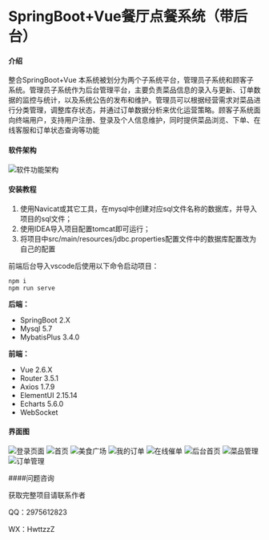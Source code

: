 # SpringBoot+Vue餐厅点餐系统（带后台）

#### 介绍
整合SpringBoot+Vue
本系统被划分为两个子系统平台，管理员子系统和顾客子系统。管理员子系统作为后台管理平台，主要负责菜品信息的录入与更新、订单数据的监控与统计，以及系统公告的发布和维护。管理员可以根据经营需求对菜品进行分类管理，调整库存状态，并通过订单数据分析来优化运营策略。顾客子系统面向终端用户，支持用户注册、登录及个人信息维护，同时提供菜品浏览、下单、在线客服和订单状态查询等功能

#### 软件架构
![软件功能架构](https://foruda.gitee.com/images/1760685606749392680/c612eab5_11397283.png "屏幕截图")


#### 安装教程

1. 使用Navicat或其它工具，在mysql中创建对应sql文件名称的数据库，并导入项目的sql文件；
2. 使用IDEA导入项目配置tomcat即可运行；
3. 将项目中src/main/resources/jdbc.properties配置文件中的数据库配置改为自己的配置

前端后台导入vscode后使用以下命令启动项目：
```
npm i
npm run serve
```

**后端：**
-  SpringBoot 2.X
-  Mysql 5.7
-  MybatisPlus 3.4.0

 **前端：** 
- Vue 2.6.X
- Router 3.5.1
- Axios 1.7.9
- ElementUI 2.15.14
- Echarts 5.6.0
- WebSocket

#### 界面图
![登录页面](https://foruda.gitee.com/images/1760685691557491021/55280308_11397283.png "屏幕截图")
![首页](https://foruda.gitee.com/images/1760685697778428562/41d13265_11397283.png "屏幕截图")
![美食广场](https://foruda.gitee.com/images/1760685709411843962/0f7fa7bd_11397283.png "屏幕截图")
![我的订单](https://foruda.gitee.com/images/1760685723046048671/177a4a5d_11397283.png "屏幕截图")
![在线催单](https://foruda.gitee.com/images/1760685736622334388/9b773f00_11397283.png "屏幕截图")
![后台首页](https://foruda.gitee.com/images/1760685747447609723/5f5dff1c_11397283.png "屏幕截图")
![菜品管理](https://foruda.gitee.com/images/1760685765140521887/472bd644_11397283.png "屏幕截图")
![订单管理](https://foruda.gitee.com/images/1760685776926318023/c86771a2_11397283.png "屏幕截图")

####问题咨询
 
获取完整项目请联系作者

QQ：2975612823

WX：HwttzzZ
